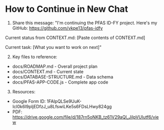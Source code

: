 # How to Continue in New Chat

1. Share this message:
"I'm continuing the PFAS ID-FY project. Here's my GitHub: https://github.com/vkpe13/pfas-idfy

Current status from CONTEXT.md:
[Paste contents of CONTEXT.md]

Current task: [What you want to work on next]"

2. Key files to reference:
- docs/ROADMAP.md - Overall project plan
- docs/CONTEXT.md - Current state
- docs/DATABASE-STRUCTURE.md - Data schema
- docs/PFAS-APP-CODE.js - Complete app code

3. Resources:
- Google Form ID: 1FAIpQLSe9UuK-Icl0k6l9pIjEDfzJ_u8LfswiLKe5s6FDsLHwy824gg
- PDF: https://drive.google.com/file/d/187rn5oNKB_tz61V29aQl_JilpVUIutf6/view